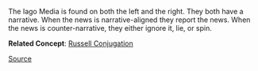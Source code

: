 The Iago Media is found on both the left and the right. They both have a narrative. When the news is narrative-aligned they report the news. When the news is counter-narrative, they either ignore it, lie, or spin.

**Related Concept**: [Russell Conjugation](https://theportal.wiki/wiki/Russell_Conjugation)

[Source](https://youtu.be/1CCde6TAKdw?t=2868)
